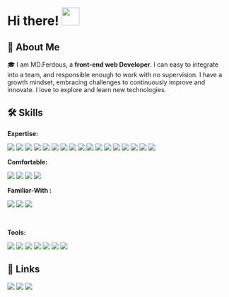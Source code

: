 # Hi there! <img src = "https://raw.githubusercontent.com/MartinHeinz/MartinHeinz/master/wave.gif" width = 40px>

 <!-- <kbd>
 ## 🚀 About Me 
 </kbd> -->

## 🚀 About Me

🎓 I am MD.Ferdous, a **front-end web Developer**. I can easy to integrate into a team, and responsible enough to work with no supervision. I have a growth mindset, embracing challenges to continuously improve and innovate. I love to explore and learn new technologies.

## 🛠️ Skills

**Expertise:**

<img src="https://img.shields.io/badge/-htnl5-E34F26?style=for-the-badge&logo=html5&logoColor=white">
<img src="https://img.shields.io/badge/-css3-1572B6?style=for-the-badge&logo=css3&logoColor=white">
<img src="https://img.shields.io/badge/-javascript-F7DF1E?style=for-the-badge&logo=javascript&logoColor=white">
<img src="https://img.shields.io/badge/-es6-F2D732?style=for-the-badge&logo=javascript&logoColor=white">
<img src="https://img.shields.io/badge/-typescript-3178C6?style=for-the-badge&logo=typescript&logoColor=white">
<img src="https://img.shields.io/badge/-react js-61DAFB?style=for-the-badge&logo=react&logoColor=white">
<img src="https://img.shields.io/badge/-react router-CA4245?style=for-the-badge&logo=reactrouter&logoColor=white">
<img src="https://img.shields.io/badge/-next js-000000?style=for-the-badge&logo=next.js&logoColor=white">
<img src="https://img.shields.io/badge/-redux-764ABC?style=for-the-badge&logo=redux&logoColor=white">
<img src="https://img.shields.io/badge/-rest api-4285F4?style=for-the-badge&logo=fastapi&logoColor=white">
<img src="https://img.shields.io/badge/-  Authentication-6DB33F?style=for-the-badge&logo=SpringSecurity&logoColor=white">
<img src="https://img.shields.io/badge/- react bootstrap-764ABC?style=for-the-badge&logo=bootstrap&logoColor=white">
<img src="https://img.shields.io/badge/-  Tailwind css-06B6D4?style=for-the-badge&logo=Tailwindcss&logoColor=white">
<img src="https://img.shields.io/badge/-Bootstrap-7952B3?style=for-the-badge&logo=Bootstrap&logoColor=white">
<img src="https://img.shields.io/badge/-mui-007FFF?style=for-the-badge&logo=mui&logoColor=white">
<img src="https://img.shields.io/badge/-sass-CC6699?style=for-the-badge&logo=sass&logoColor=white">
<img src="https://img.shields.io/badge/-chakra ui-319795?style=for-the-badge&logo=chakraui&logoColor=white">

 </br>

**Comfortable:**

 <img src="https://img.shields.io/badge/-node js-339933?style=for-the-badge&logo=node.js&logoColor=white">
 <img src="https://img.shields.io/badge/-mongo DB-47A248?style=for-the-badge&logo=mongodb&logoColor=white">
 <img src="https://img.shields.io/badge/-Express js-000000?style=for-the-badge&logo=express&logoColor=white">
 <img src="https://img.shields.io/badge/-stripe-008CDD?style=for-the-badge&logo=stripe&logoColor=white">

</br>

**Familiar-With :**

 [<img src="https://img.shields.io/badge/-React native-61DAFB?style=for-the-badge&logo=react&logoColor=white">](https://github.com/ferdousr3/ferdousr3/blob/main/README.md)
 [<img src="https://img.shields.io/badge/-React Query-FF4154?style=for-the-badge&logo=React Query&logoColor=white">](https://github.com/ferdousr3/ferdousr3/blob/main/README.md)
 [<img src="https://img.shields.io/badge/-React Hook Form-EC5990?style=for-the-badge&logo=ReactHookForm&logoColor=white">](https://github.com/ferdousr3/ferdousr3/blob/main/README.md)

 </br>

**Tools:**

 <img src="https://img.shields.io/badge/-github-EC5990?style=for-the-badge&logo=github&logoColor=white">
 <img src="https://img.shields.io/badge/-git-F05032?style=for-the-badge&logo=git&logoColor=white">
 <img src="https://img.shields.io/badge/-firebase-FFCA28?style=for-the-badge&logo=firebase&logoColor=white">
 <img src="https://img.shields.io/badge/-netlify-00C7B7?style=for-the-badge&logo=netlify&logoColor=white">
 <img src="https://img.shields.io/badge/-heroku-430098?style=for-the-badge&logo=heroku&logoColor=white">
 <img src="https://img.shields.io/badge/-vs code-007ACC?style=for-the-badge&logo=Visual Studio Code&logoColor=white">
 <img src="https://img.shields.io/badge/-Chrome Dev Tool-4285F4?style=for-the-badge&logo=googlechrome&logoColor=white">

</br>

## 🔗 Links

<!-- display the social media buttons in your README -->

[<img src="https://img.shields.io/badge/-Portfolio-0A192F?style=for-the-badge&logo=googleChrome&logoColor=white">](https://ferdousresume.netlify.app)
[<img src="https://img.shields.io/badge/-LinkedIn-0072b1?style=for-the-badge&logo=Linkedin&logoColor=white">](https://www.linkedin.com/in/ferdousr3)
[<img src="https://img.shields.io/badge/-Twitter-1DA1F2?style=for-the-badge&logo=Twitter&logoColor=white">](https://twitter.com/ferdousr3)
